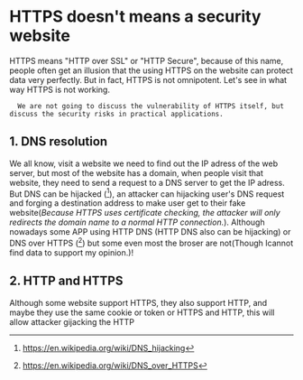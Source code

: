 # HTTPS doesn't means a security website
HTTPS means "HTTP over SSL" or "HTTP Secure", because of this name, people often get an illusion that the using HTTPS on the website can protect data very perfectly. But in fact, HTTPS is not omnipotent. Let's see in what way HTTPS is not working.

      We are not going to discuss the vulnerability of HTTPS itself, but discuss the security risks in practical applications.

## 1. DNS resolution

We all know, visit a website we need to find out the IP adress of the web server, but most of the website has a domain, when people visit that website, they need to send a request to a DNS server to get the IP adress. But DNS can be hijacked ([^DNS hijacking - Wikipedia]), an attacker can hijacking user's DNS request and forging a destination address to make user get to their fake website(*Because HTTPS uses certificate checking, the attacker will only redirects the domain name to a normal HTTP connection.*). Although nowadays some APP using HTTP DNS (HTTP DNS also can be hijacking) or DNS over HTTPS ([^DNS over HTTPS - Wikipedia]) but some even most the broser are not(Though Icannot find data to support my opinion.)!


[^DNS hijacking - wikipedia]:https://en.wikipedia.org/wiki/DNS_hijacking
[^DNS over HTTPS - Wikipedia]:https://en.wikipedia.org/wiki/DNS_over_HTTPS

## 2. HTTP and HTTPS

Although some website support HTTPS, they also support HTTP, and maybe they use the same cookie or token or HTTPS and HTTP, this will allow attacker gijacking the HTTP
